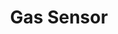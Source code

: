 ---
date_added: 2020-04-06
model: TS0204
vendor: Tuya
title: Gas Sensor
category: sensor
supports: gas
zigbeemodel: ['TS0204']
compatible: [z2m, deconz]
z2m: TS0204
mlink: 
link: https://www.aliexpress.com/item/4000804616119.html
link2: 
link3: 
---